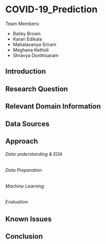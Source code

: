 # **COVID-19_Prediction**
Team Members: 
- Bailey Brown
- Karan Edikala
- Mahalavanya Sriram
- Meghana Kethidi
- Shravya Donthisaram

## Introduction

## Research Question

## Relevant Domain Information

## Data Sources

## Approach
  
###### Data understanding & EDA
  
###### Data Preparation 
  
###### Machine Learning 
  
###### Evaluation 

## Known Issues

## Conclusion 
